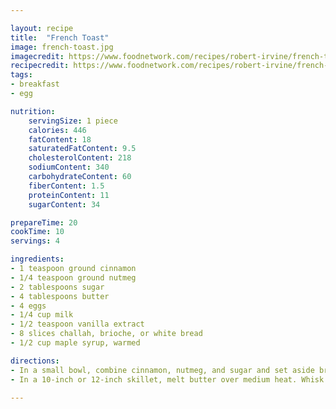 ```yaml
---

layout: recipe
title:  "French Toast"
image: french-toast.jpg
imagecredit: https://www.foodnetwork.com/recipes/robert-irvine/french-toast-recipe-1951408
recipecredit: https://www.foodnetwork.com/recipes/robert-irvine/french-toast-recipe-1951408.recipePrint
tags: 
- breakfast
- egg

nutrition:
    servingSize: 1 piece
    calories: 446
    fatContent: 18
    saturatedFatContent: 9.5
    cholesterolContent: 218
    sodiumContent: 340
    carbohydrateContent: 60
    fiberContent: 1.5
    proteinContent: 11
    sugarContent: 34

prepareTime: 20
cookTime: 10
servings: 4

ingredients:
- 1 teaspoon ground cinnamon
- 1/4 teaspoon ground nutmeg
- 2 tablespoons sugar
- 4 tablespoons butter
- 4 eggs
- 1/4 cup milk
- 1/2 teaspoon vanilla extract
- 8 slices challah, brioche, or white bread
- 1/2 cup maple syrup, warmed

directions:
- In a small bowl, combine cinnamon, nutmeg, and sugar and set aside briefly.
- In a 10-inch or 12-inch skillet, melt butter over medium heat. Whisk together cinnamon mixture, eggs, milk, and vanilla and pour into a shallow container such as a pie plate. Dip bread in egg mixture. Fry slices until golden brown, then flip to cook the other side. Serve with syrup.

---
```

